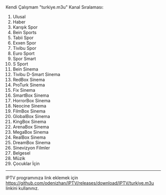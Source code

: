 Kendi Çalışmam "turkiye.m3u" Kanal Sıralaması:
  1. Ulusal
  2. Haber
  3. Karışık Spor
  4. Bein Sports
  5. Tabii Spor
  6. Exxen Spor
  7. Tivibu Spor
  8. Euro Sport
  9. Spor Smart
  10. S Sport
  11. Bein Sinema
  12. Tivibu D-Smart Sinema
  13. RedBox Sinema
  14. ProTurk Sinema
  15. Fix Sinema
  16. SmartBox Sinema
  17. HorrorBox Sinema
  18. Neocine Sinema
  19. FilmBox Sinema
  20. GlobalBox Sinema
  21. KingBox Sinema
  22. ArenaBox Sinema
  23. MegaBox Sinema
  24. RealBox Sinema
  25. DreamBox Sinema
  26. Sinevizyon Filmler
  27. Belgesel
  28. Müzik
  29. Çocuklar İçin


----------------------------------------------------------------------------------------------------------------------------
IPTV programınıza link eklemek için https://github.com/odenizhan/IPTV/releases/download/IPTV/turkiye.m3u linkini kullanınız.

